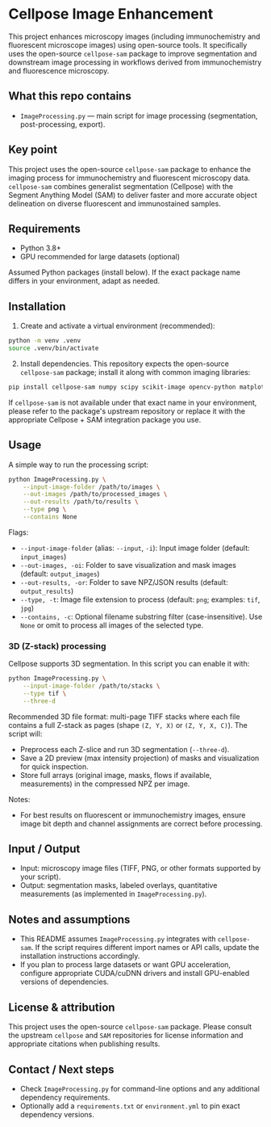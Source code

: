 # Cellpose Image Enhancement

This project enhances microscopy images (including immunochemistry and fluorescent microscope images) using open-source tools. It specifically uses the open-source `cellpose-sam` package to improve segmentation and downstream image processing in workflows derived from immunochemistry and fluorescence microscopy.

## What this repo contains

- `ImageProcessing.py` — main script for image processing (segmentation, post-processing, export).

## Key point

This project uses the open-source `cellpose-sam` package to enhance the imaging process for immunochemistry and fluorescent microscopy data. `cellpose-sam` combines generalist segmentation (Cellpose) with the Segment Anything Model (SAM) to deliver faster and more accurate object delineation on diverse fluorescent and immunostained samples.

## Requirements

- Python 3.8+
- GPU recommended for large datasets (optional)

Assumed Python packages (install below). If the exact package name differs in your environment, adapt as needed.

## Installation

1. Create and activate a virtual environment (recommended):

```bash
python -m venv .venv
source .venv/bin/activate
```

2. Install dependencies. This repository expects the open-source `cellpose-sam` package; install it along with common imaging libraries:

```bash
pip install cellpose-sam numpy scipy scikit-image opencv-python matplotlib
```

If `cellpose-sam` is not available under that exact name in your environment, please refer to the package's upstream repository or replace it with the appropriate Cellpose + SAM integration package you use.

## Usage

A simple way to run the processing script:

```bash
python ImageProcessing.py \
	--input-image-folder /path/to/images \
	--out-images /path/to/processed_images \
	--out-results /path/to/results \
	--type png \
	--contains None
```

Flags:
- `--input-image-folder` (alias: `--input`, `-i`): Input image folder (default: `input_images`)
- `--out-images, -oi`: Folder to save visualization and mask images (default: `output_images`)
- `--out-results, -or`: Folder to save NPZ/JSON results (default: `output_results`)
- `--type, -t`: Image file extension to process (default: `png`; examples: `tif`, `jpg`)
- `--contains, -c`: Optional filename substring filter (case-insensitive). Use `None` or omit to process all images of the selected type.

### 3D (Z-stack) processing

Cellpose supports 3D segmentation. In this script you can enable it with:

```bash
python ImageProcessing.py \
	--input-image-folder /path/to/stacks \
	--type tif \
	--three-d
```

Recommended 3D file format: multi-page TIFF stacks where each file contains a full Z-stack as pages (shape `(Z, Y, X)` or `(Z, Y, X, C)`). The script will:
- Preprocess each Z-slice and run 3D segmentation (`--three-d`).
- Save a 2D preview (max intensity projection) of masks and visualization for quick inspection.
- Store full arrays (original image, masks, flows if available, measurements) in the compressed NPZ per image.

Notes:
- For best results on fluorescent or immunochemistry images, ensure image bit depth and channel assignments are correct before processing.

## Input / Output

- Input: microscopy image files (TIFF, PNG, or other formats supported by your script).
- Output: segmentation masks, labeled overlays, quantitative measurements (as implemented in `ImageProcessing.py`).

## Notes and assumptions

- This README assumes `ImageProcessing.py` integrates with `cellpose-sam`. If the script requires different import names or API calls, update the installation instructions accordingly.
- If you plan to process large datasets or want GPU acceleration, configure appropriate CUDA/cuDNN drivers and install GPU-enabled versions of dependencies.

## License & attribution

This project uses the open-source `cellpose-sam` package. Please consult the upstream `cellpose` and `SAM` repositories for license information and appropriate citations when publishing results.

## Contact / Next steps

- Check `ImageProcessing.py` for command-line options and any additional dependency requirements.
- Optionally add a `requirements.txt` or `environment.yml` to pin exact dependency versions.


